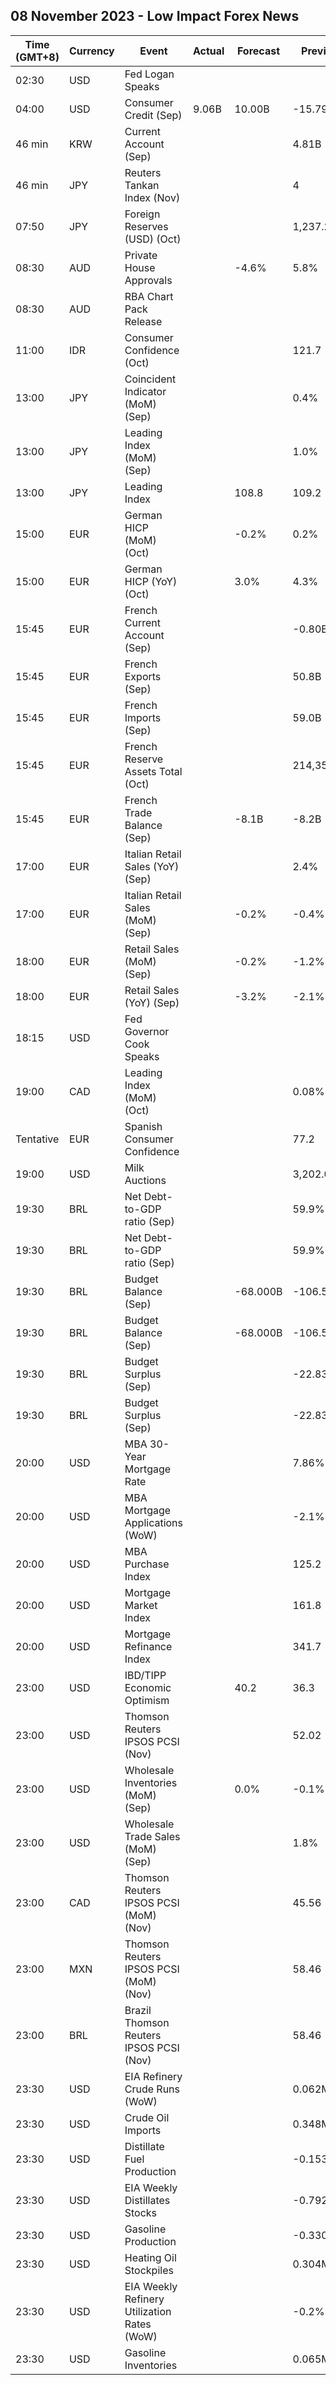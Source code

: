 ## 08 November 2023 - Low Impact Forex News

| Time (GMT+8) | Currency | Event | Actual | Forecast | Previous |
|------|----------|-------|--------|----------|----------|
| 02:30 | USD | Fed Logan Speaks |  |  |  |
| 04:00 | USD | Consumer Credit (Sep) | 9.06B | 10.00B | -15.79B |
| 46 min | KRW | Current Account (Sep) |  |  | 4.81B |
| 46 min | JPY | Reuters Tankan Index (Nov) |  |  | 4 |
| 07:50 | JPY | Foreign Reserves (USD) (Oct) |  |  | 1,237.2B |
| 08:30 | AUD | Private House Approvals |  | -4.6% | 5.8% |
| 08:30 | AUD | RBA Chart Pack Release |  |  |  |
| 11:00 | IDR | Consumer Confidence (Oct) |  |  | 121.7 |
| 13:00 | JPY | Coincident Indicator (MoM) (Sep) |  |  | 0.4% |
| 13:00 | JPY | Leading Index (MoM) (Sep) |  |  | 1.0% |
| 13:00 | JPY | Leading Index |  | 108.8 | 109.2 |
| 15:00 | EUR | German HICP (MoM) (Oct) |  | -0.2% | 0.2% |
| 15:00 | EUR | German HICP (YoY) (Oct) |  | 3.0% | 4.3% |
| 15:45 | EUR | French Current Account (Sep) |  |  | -0.80B |
| 15:45 | EUR | French Exports (Sep) |  |  | 50.8B |
| 15:45 | EUR | French Imports (Sep) |  |  | 59.0B |
| 15:45 | EUR | French Reserve Assets Total (Oct) |  |  | 214,351.0M |
| 15:45 | EUR | French Trade Balance (Sep) |  | -8.1B | -8.2B |
| 17:00 | EUR | Italian Retail Sales (YoY) (Sep) |  |  | 2.4% |
| 17:00 | EUR | Italian Retail Sales (MoM) (Sep) |  | -0.2% | -0.4% |
| 18:00 | EUR | Retail Sales (MoM) (Sep) |  | -0.2% | -1.2% |
| 18:00 | EUR | Retail Sales (YoY) (Sep) |  | -3.2% | -2.1% |
| 18:15 | USD | Fed Governor Cook Speaks |  |  |  |
| 19:00 | CAD | Leading Index (MoM) (Oct) |  |  | 0.08% |
| Tentative | EUR | Spanish Consumer Confidence |  |  | 77.2 |
| 19:00 | USD | Milk Auctions |  |  | 3,202.0 |
| 19:30 | BRL | Net Debt-to-GDP ratio (Sep) |  |  | 59.9% |
| 19:30 | BRL | Net Debt-to-GDP ratio (Sep) |  |  | 59.9% |
| 19:30 | BRL | Budget Balance (Sep) |  | -68.000B | -106.561B |
| 19:30 | BRL | Budget Balance (Sep) |  | -68.000B | -106.561B |
| 19:30 | BRL | Budget Surplus (Sep) |  |  | -22.830B |
| 19:30 | BRL | Budget Surplus (Sep) |  |  | -22.830B |
| 20:00 | USD | MBA 30-Year Mortgage Rate |  |  | 7.86% |
| 20:00 | USD | MBA Mortgage Applications (WoW) |  |  | -2.1% |
| 20:00 | USD | MBA Purchase Index |  |  | 125.2 |
| 20:00 | USD | Mortgage Market Index |  |  | 161.8 |
| 20:00 | USD | Mortgage Refinance Index |  |  | 341.7 |
| 23:00 | USD | IBD/TIPP Economic Optimism |  | 40.2 | 36.3 |
| 23:00 | USD | Thomson Reuters IPSOS PCSI (Nov) |  |  | 52.02 |
| 23:00 | USD | Wholesale Inventories (MoM) (Sep) |  | 0.0% | -0.1% |
| 23:00 | USD | Wholesale Trade Sales (MoM) (Sep) |  |  | 1.8% |
| 23:00 | CAD | Thomson Reuters IPSOS PCSI (MoM) (Nov) |  |  | 45.56 |
| 23:00 | MXN | Thomson Reuters IPSOS PCSI (MoM) (Nov) |  |  | 58.46 |
| 23:00 | BRL | Brazil Thomson Reuters IPSOS PCSI (Nov) |  |  | 58.46 |
| 23:30 | USD | EIA Refinery Crude Runs (WoW) |  |  | 0.062M |
| 23:30 | USD | Crude Oil Imports |  |  | 0.348M |
| 23:30 | USD | Distillate Fuel Production |  |  | -0.153M |
| 23:30 | USD | EIA Weekly Distillates Stocks |  |  | -0.792M |
| 23:30 | USD | Gasoline Production |  |  | -0.330M |
| 23:30 | USD | Heating Oil Stockpiles |  |  | 0.304M |
| 23:30 | USD | EIA Weekly Refinery Utilization Rates (WoW) |  |  | -0.2% |
| 23:30 | USD | Gasoline Inventories |  |  | 0.065M |
